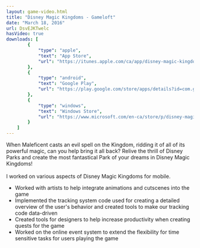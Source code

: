 ```yaml
---
layout: game-video.html
title: "Disney Magic Kingdoms - Gameloft"
date: "March 18, 2016"
url: DsvEJKTwelc
hasVideo: true
downloads: [
        {
            "type": "apple",
            "text": "App Store",
            "url": "https://itunes.apple.com/ca/app/disney-magic-kingdoms/id731592936?mt=8"
        },
        {
            "type": "android",
            "text": "Google Play",
            "url": "https://play.google.com/store/apps/details?id=com.gameloft.android.ANMP.GloftDYHM&hl=en"
        },
        {
            "type": "windows",
            "text": "Windows Store",
            "url": "https://www.microsoft.com/en-ca/store/p/disney-magic-kingdoms/9nblggh6bng3"
        }
    ]
---
```

When Maleficent casts an evil spell on the Kingdom, ridding it of all of its powerful magic, can you help bring it all back? Relive the thrill of Disney Parks and create the most fantastical Park of your dreams in Disney Magic Kingdoms!<br /><br />
I worked on various aspects of Disney Magic Kingdoms for mobile.<br />
<ul class="bullet-list">
<li>Worked with artists to help integrate animations and cutscenes into the game</li>
<li>Implemented the tracking system code used for creating a detailed overview of the user's behavior and created tools to make our tracking code data-driven</li>
<li>Created tools for designers to help increase productivity when creating quests for the game</li>
<li>Worked on the online event system to extend the flexibility for time sensitive tasks for users playing the game</li>
</ul>